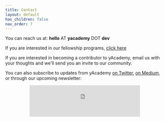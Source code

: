 ```yaml
---
title: Contact
layout: default
has_children: false
nav_order: 7
---
```


You can reach us at: **hello** AT **yacademy** DOT **dev**

If you are interested in our fellowship programs, [click here](/fellowships)

If you are interested in becoming a contributor to yAcademy, email us with your thoughts and we'll send you an invite to our community.

You can also subscribe to updates from yAcademy [on Twitter](https://twitter.com/yAcademyDAO), [on Medium](https://medium.com/yacademyblog), or through our upcoming newsletter:

<center><iframe src="https://yacademy.substack.com/embed" width="350" height ="100" style="border:0px solid #EEE; background:white;" frameborder="0" scrolling="no"></iframe></center>
